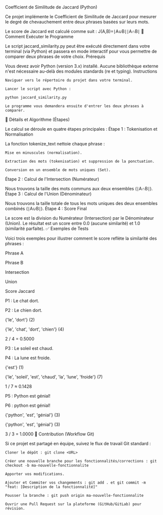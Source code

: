 Coefficient de Similitude de Jaccard (Python)

Ce projet implémente le Coefficient de Similitude de Jaccard pour mesurer le degré de chevauchement entre deux phrases basées sur leurs mots.

Le score de Jaccard est calculé comme suit :
J(A,B)=∣A∪B∣∣A∩B∣​
🚀 Comment Exécuter le Programme

Le script jaccard_similarity.py peut être exécuté directement dans votre terminal (via Python) et passera en mode interactif pour vous permettre de comparer deux phrases de votre choix.
Prérequis

Vous devez avoir Python (version 3.x) installé. Aucune bibliothèque externe n'est nécessaire au-delà des modules standards (re et typing).
Instructions

    Naviguer vers le répertoire du projet dans votre terminal.

    Lancer le script avec Python :

    python jaccard_similarity.py

    Le programme vous demandera ensuite d'entrer les deux phrases à comparer.

🧐 Détails et Algorithme (Étapes)

Le calcul se déroule en quatre étapes principales :
Étape 1 : Tokenisation et Normalisation

La fonction tokenize_text nettoie chaque phrase :

    Mise en minuscules (normalisation).

    Extraction des mots (tokenisation) et suppression de la ponctuation.

    Conversion en un ensemble de mots uniques (Set).

Étape 2 : Calcul de l'Intersection (Numérateur)

Nous trouvons la taille des mots communs aux deux ensembles (∣A∩B∣).
Étape 3 : Calcul de l'Union (Dénominateur)

Nous trouvons la taille totale de tous les mots uniques des deux ensembles combinés (∣A∪B∣).
Étape 4 : Score Final

Le score est la division du Numérateur (Intersection) par le Dénominateur (Union). Le résultat est un score entre 0.0 (aucune similarité) et 1.0 (similarité parfaite).
✅ Exemples de Tests

Voici trois exemples pour illustrer comment le score reflète la similarité des phrases :

Phrase A
	

Phrase B
	

Intersection
	

Union
	

Score Jaccard

P1 : Le chat dort.
	

P2 : Le chien dort.
	

{'le', 'dort'} (2)
	

{'le', 'chat', 'dort', 'chien'} (4)
	

2 / 4 = 0.5000

P3 : Le soleil est chaud.
	

P4 : La lune est froide.
	

{'est'} (1)
	

{'le', 'soleil', 'est', 'chaud', 'la', 'lune', 'froide'} (7)
	

1 / 7 ≈ 0.1428

P5 : Python est génial!
	

P6 : python est génial!
	

{'python', 'est', 'génial'} (3)
	

{'python', 'est', 'génial'} (3)
	

3 / 3 = 1.0000
🤝 Contribution (Workflow Git)

Si ce projet est partagé en équipe, suivez le flux de travail Git standard :

    Cloner le dépôt : git clone <URL>

    Créer une nouvelle branche pour les fonctionnalités/corrections : git checkout -b ma-nouvelle-fonctionnalite

    Apporter vos modifications.

    Ajouter et Commiter vos changements : git add . et git commit -m "feat: [Description de la fonctionnalité]"

    Pousser la branche : git push origin ma-nouvelle-fonctionnalite

    Ouvrir une Pull Request sur la plateforme (GitHub/GitLab) pour révision.